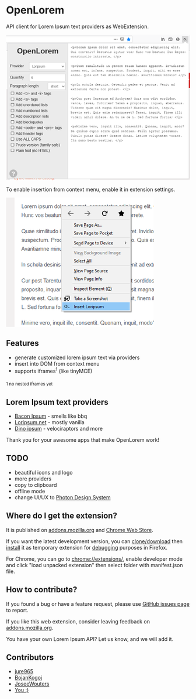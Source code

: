 # OpenLorem

API client for Lorem Ipsum text providers as WebExtension.

![popup](assets/openlorem_popup.png)

To enable insertion from context menu, enable it in extension settings.

![context_menu](assets/openlorem_contextmenu.png)

## Features

* generate customized lorem ipsum text via providers
* insert into DOM from context menu
* supports iframes<sup>1</sup> (like tinyMCE)

<sub>1 no nested iframes yet</sub>

## Lorem Ipsum text providers

- [Bacon Ipsum](https://baconipsum.com/json-api/) - smells like bbq
- [Loripsum.net](http://loripsum.net/) - mostly vanilla
- [Dino ipsum](http://dinoipsum.herokuapp.com/) - velociraptors and more

Thank you for your awesome apps that make OpenLorem work!

## TODO

- beautiful icons and logo
- more providers
- copy to clipboard
- offline mode
- change UI/UX to [Photon Design System](http://design.firefox.com/photon/welcome.html) 

## Where do I get the extension?

It is published on [addons.mozilla.org](https://addons.mozilla.org/firefox/addon/openlorem)
and [Chrome Web Store](https://chrome.google.com/webstore/detail/openlorem/dlellbpcbpmgkjkalnjiomdapjgammfl).

If you want the latest development version, you can [clone/download](https://github.com/jure965/OpenLorem)
then [install](https://developer.mozilla.org/en-US/Add-ons/WebExtensions/Temporary_Installation_in_Firefox)
it as temporary extension for [debugging](https://developer.mozilla.org/en-US/Add-ons/WebExtensions/Debugging)
purposes in Firefox.

For Chrome, you can go to [chrome://extensions/](chrome://extensions/),
enable developer mode and click "load unpacked extension" then select folder
with manifest.json file.

## How to contribute? 

If you found a bug or have a feature request, please use [GitHub issues page](https://github.com/jure965/OpenLorem/issues)
to report.

If you like this web extension, consider leaving feedback on [addons.mozilla.org](https://addons.mozilla.org/firefox/addon/openlorem).

You have your own Lorem Ipsum API? Let us know, and we will add it.

## Contributors

* [jure965](https://github.com/jure965/)
* [BojanKogoj](https://github.com/BojanKogoj/)
* [JoseeWouters](https://github.com/JoseeWouters)
* [You :)](https://github.com/jure965/OpenLorem/issues)
